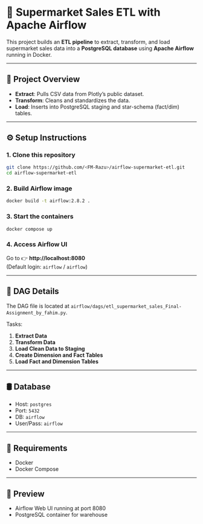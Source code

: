 # 🚀 Supermarket Sales ETL with Apache Airflow

This project builds an **ETL pipeline** to extract, transform, and load supermarket sales data into a **PostgreSQL database** using **Apache Airflow** running in Docker.

---

## 🧩 Project Overview

- **Extract**: Pulls CSV data from Plotly’s public dataset.  
- **Transform**: Cleans and standardizes the data.  
- **Load**: Inserts into PostgreSQL staging and star-schema (fact/dim) tables.

---

## ⚙️ Setup Instructions

### 1. Clone this repository
```bash
git clone https://github.com/<FM-Razu>/airflow-supermarket-etl.git
cd airflow-supermarket-etl
```

### 2. Build Airflow image
```bash
docker build -t airflow:2.8.2 .
```

### 3. Start the containers
```bash
docker compose up
```

### 4. Access Airflow UI
Go to 👉 **http://localhost:8080**  
(Default login: `airflow` / `airflow`)

---

## 🧠 DAG Details

The DAG file is located at `airflow/dags/etl_supermarket_sales_Final-Assignment_by_fahim.py`.

Tasks:
1. **Extract Data**
2. **Transform Data**
3. **Load Clean Data to Staging**
4. **Create Dimension and Fact Tables**
5. **Load Fact and Dimension Tables**

---

## 🛢️ Database

- Host: `postgres`
- Port: `5432`
- DB: `airflow`
- User/Pass: `airflow`

---

## 🧾 Requirements

- Docker
- Docker Compose

---

## 📸 Preview
- Airflow Web UI running at port 8080
- PostgreSQL container for warehouse
